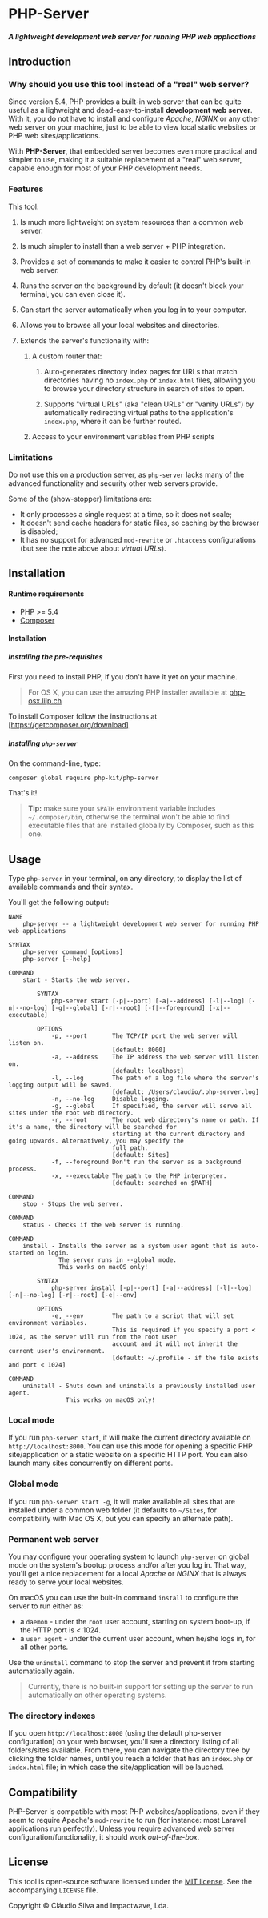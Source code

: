 # PHP-Server
##### A lightweight development web server for running PHP web applications

## Introduction

### Why should you use this tool instead of a "real" web server?

Since version 5.4, PHP provides a built-in web server that can be quite useful as a lighweight and dead-easy-to-install **development web server**.
With it, you do not have to install and configure *Apache*, *NGINX* or any other web server on your machine, just to be able to view local static websites or PHP web sites/applications.

With **PHP-Server**, that embedded server becomes even more practical and simpler to use, making it a suitable replacement of a "real" web server, capable enough for most of your PHP development needs. 

### Features

This tool:

1. Is much more lightweight on system resources than a common web server.
0. Is much simpler to install than a web server + PHP integration.
0. Provides a set of commands to make it easier to control PHP's built-in web server.
0. Runs the server on the background by default (it doesn't block your terminal, you can even close it).
0. Can start the server automatically when you log in to your computer.
0. Allows you to browse all your local websites and directories.
0. Extends the server's functionality with:

    1. A custom router that:
    
        1. Auto-generates directory index pages for URLs that match directories having no `index.php` or `index.html` files, allowing you to browse your directory structure in search of sites to open.
         
        0. Supports "virtual URLs" (aka "clean URLs" or "vanity URLs") by automatically redirecting virtual paths to the application's `index.php`, where it can be further routed.

    0. Access to your environment variables from PHP scripts
 
### Limitations

Do not use this on a production server, as `php-server` lacks many of the advanced functionality and security other web servers provide.

Some of the (show-stopper) limitations are:
- It only processes a single request at a time, so it does not scale;
- It doesn't send cache headers for static files, so caching by the browser is disabled;
- It has no support for advanced `mod-rewrite` or `.htaccess` configurations (but see the note above about *virtual URLs*).

## Installation

#### Runtime requirements

- PHP >= 5.4
- [Composer](https://getcomposer.org)

#### Installation

##### Installing the pre-requisites

First you need to install PHP, if you don't have it yet on your machine.

> For OS X, you can use the amazing PHP installer available at [php-osx.liip.ch](http://php-osx.liip.ch)

To install Composer follow the instructions at [https://getcomposer.org/download]

##### Installing `php-server`
On the command-line, type:

```shell
composer global require php-kit/php-server
```

That's it!

> **Tip:** make sure your `$PATH` environment variable includes `~/.composer/bin`, otherwise the terminal won't be able to find executable files that are installed globally by Composer, such as this one.

## Usage

Type `php-server` in your terminal, on any directory, to display the list of available commands and their syntax.

You'll get the following output:

```
NAME
    php-server -- a lightweight development web server for running PHP web applications

SYNTAX
    php-server command [options]
    php-server [--help]

COMMAND
    start - Starts the web server.

        SYNTAX
            php-server start [-p|--port] [-a|--address] [-l|--log] [-n|--no-log] [-g|--global] [-r|--root] [-f|--foreground] [-x|--executable]

        OPTIONS
            -p, --port       The TCP/IP port the web server will listen on.
                             [default: 8000]
            -a, --address    The IP address the web server will listen on.
                             [default: localhost]
            -l, --log        The path of a log file where the server's logging output will be saved.
                             [default: /Users/claudio/.php-server.log]
            -n, --no-log     Disable logging.
            -g, --global     If specified, the server will serve all sites under the root web directory.
            -r, --root       The root web directory's name or path. If it's a name, the directory will be searched for
                             starting at the current directory and going upwards. Alternatively, you may specify the
                             full path.
                             [default: Sites]
            -f, --foreground Don't run the server as a background process.
            -x, --executable The path to the PHP interpreter.
                             [default: searched on $PATH]

COMMAND
    stop - Stops the web server.

COMMAND
    status - Checks if the web server is running.

COMMAND
    install - Installs the server as a system user agent that is auto-started on login.
              The server runs in --global mode.
              This works on macOS only!

        SYNTAX
            php-server install [-p|--port] [-a|--address] [-l|--log] [-n|--no-log] [-r|--root] [-e|--env]

        OPTIONS
            -e, --env        The path to a script that will set environment variables.
                             This is required if you specify a port < 1024, as the server will run from the root user
                             account and it will not inherit the current user's environment.
                             [default: ~/.profile - if the file exists and port < 1024]

COMMAND
    uninstall - Shuts down and uninstalls a previously installed user agent.
                This works on macOS only!
```

### Local mode

If you run `php-server start`, it will make the current directory available on `http://localhost:8000`. You can use this mode for opening a specific PHP site/application or a static website on a specific HTTP port. You can also launch many sites concurrently on different ports.

### Global mode

If you run `php-server start -g`, it will make available all sites that are installed under a common web folder (it defaults to `~/Sites`, for compatibility with Mac OS X, but you can specify an alternate path).

### Permanent web server

You may configure your operating system to launch `php-server` on global mode on the system's bootup process and/or after you log in. That way, you'll get a nice replacement for a local *Apache* or *NGINX* that is always ready to serve your local websites.

On macOS you can use the buit-in command `install` to configure the server to run either as:
- a `daemon` - under the `root` user account, starting on system boot-up, if the HTTP port is < 1024.
- a `user agent` - under the current user account, when he/she logs in, for all other ports.

Use the `uninstall` command to stop the server and prevent it from starting automatically again.

> Currently, there is no built-in support for setting up the server to run automatically on other operating systems.

### The directory indexes

If you open `http://localhost:8000` (using the default php-server configuration) on your web browser, you'll see a directory listing of all folders/sites available. From there, you can navigate the directory tree by clicking the folder names, until you reach a folder that has an `index.php` or `index.html` file; in which case the site/application will be lauched.

## Compatibility

PHP-Server is compatible with most PHP websites/applications, even if they seem to require Apache's `mod-rewrite` to run (for instance: most Laravel applications run perfectly). Unless you require advanced web server configuration/functionality, it should work *out-of-the-box*.

## License

This tool is open-source software licensed under the [MIT license](http://opensource.org/licenses/MIT). See the accompanying `LICENSE` file.

Copyright &copy; Cláudio Silva and Impactwave, Lda.
